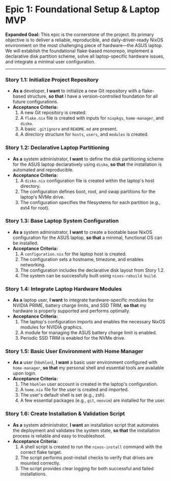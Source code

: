 # Epic 1: Foundational Setup & Laptop MVP

**Expanded Goal:** This epic is the cornerstone of the project. Its primary objective is to deliver a reliable, reproducible, and daily-driver-ready NixOS environment on the most challenging piece of hardware—the ASUS laptop. We will establish the foundational flake-based monorepo, implement a declarative disk partition scheme, solve all laptop-specific hardware issues, and integrate a minimal user configuration.

---

### Story 1.1: Initialize Project Repository
* **As a** developer, **I want** to initialize a new Git repository with a flake-based structure, **so that** I have a version-controlled foundation for all future configurations.
* **Acceptance Criteria:**
    1.  A new Git repository is created.
    2.  A `flake.nix` file is created with inputs for `nixpkgs`, `home-manager`, and `disko`.
    3.  A basic `.gitignore` and `README.md` are present.
    4.  A directory structure for `hosts`, `users`, and `modules` is created.

### Story 1.2: Declarative Laptop Partitioning
* **As a** system administrator, **I want** to define the disk partitioning scheme for the ASUS laptop declaratively using `disko`, **so that** the installation is automated and reproducible.
* **Acceptance Criteria:**
    1.  A `disko.nix` configuration file is created within the laptop's host directory.
    2.  The configuration defines boot, root, and swap partitions for the laptop's NVMe drive.
    3.  The configuration specifies the filesystems for each partition (e.g., ext4 for root).

### Story 1.3: Base Laptop System Configuration
* **As a** system administrator, **I want** to create a bootable base NixOS configuration for the ASUS laptop, **so that** a minimal, functional OS can be installed.
* **Acceptance Criteria:**
    1.  A `configuration.nix` for the laptop host is created.
    2.  The configuration sets a hostname, timezone, and enables networking.
    3.  The configuration includes the declarative disk layout from Story 1.2.
    4.  The system can be successfully built using `nixos-rebuild build`.

### Story 1.4: Integrate Laptop Hardware Modules
* **As a** laptop user, **I want** to integrate hardware-specific modules for NVIDIA PRIME, battery charge limits, and SSD TRIM, **so that** my hardware is properly supported and performs optimally.
* **Acceptance Criteria:**
    1.  The laptop's configuration imports and enables the necessary NixOS modules for NVIDIA graphics.
    2.  A module for managing the ASUS battery charge limit is enabled.
    3.  Periodic SSD TRIM is enabled for the NVMe drive.

### Story 1.5: Basic User Environment with Home Manager
* **As a** user (`hbohlen`), **I want** a basic user environment configured with `home-manager`, **so that** my personal shell and essential tools are available upon login.
* **Acceptance Criteria:**
    1.  The `hbohlen` user account is created in the laptop's configuration.
    2.  A `home.nix` file for the user is created and imported.
    3.  The user's default shell is set (e.g., zsh).
    4.  A few essential packages (e.g., `git`, `neovim`) are installed for the user.

### Story 1.6: Create Installation & Validation Script
* **As a** system administrator, **I want** an installation script that automates the deployment and validates the system state, **so that** the installation process is reliable and easy to troubleshoot.
* **Acceptance Criteria:**
    1.  A shell script is created to run the `nixos-install` command with the correct flake target.
    2.  The script performs post-install checks to verify that drives are mounted correctly.
    3.  The script provides clear logging for both successful and failed installations.
